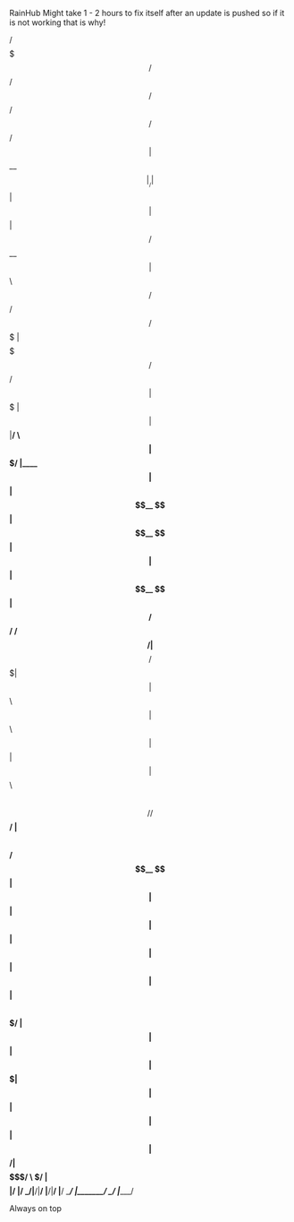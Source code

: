 RainHub Might take 1 - 2 hours to fix itself after an update is pushed so if it is not working that is why! 

 /$$$$$$$            /$$           /$$                 /$$             /$$    /$$  /$$$$$$ 
| $$__  $$          |__/          | $$                | $$            | $$   | $$ /$$__  $$
| $$  \ $$  /$$$$$$  /$$ /$$$$$$$ | $$$$$$$  /$$   /$$| $$$$$$$       | $$   | $$|__/  \ $$
| $$$$$$$/ |____  $$| $$| $$__  $$| $$__  $$| $$  | $$| $$__  $$      |  $$ / $$/  /$$$$$$/
| $$__  $$  /$$$$$$$| $$| $$  \ $$| $$  \ $$| $$  | $$| $$  \ $$       \  $$ $$/  /$$____/ 
| $$  \ $$ /$$__  $$| $$| $$  | $$| $$  | $$| $$  | $$| $$  | $$        \  $$$/  | $$      
| $$  | $$|  $$$$$$$| $$| $$  | $$| $$  | $$|  $$$$$$/| $$$$$$$/         \  $/   | $$$$$$$$
|__/  |__/ \_______/|__/|__/  |__/|__/  |__/ \______/ |_______/           \_/    |________/
                                                                                           
                                                                                           
Always on top                                                                                           
